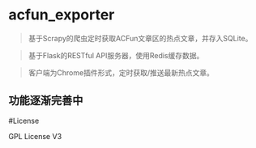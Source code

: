 # acfun_exporter

>基于Scrapy的爬虫定时获取ACFun文章区的热点文章，并存入SQLite。

>基于Flask的RESTful API服务器，使用Redis缓存数据。

>客户端为Chrome插件形式，定时获取/推送最新热点文章。

## 功能逐渐完善中

#License

GPL License V3